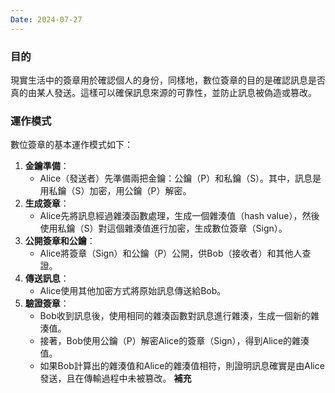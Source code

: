 ```yaml
---
Date: 2024-07-27
---
```

### 目的
現實生活中的簽章用於確認個人的身份，同樣地，數位簽章的目的是確認訊息是否真的由某人發送。這樣可以確保訊息來源的可靠性，並防止訊息被偽造或篡改。
### 運作模式
數位簽章的基本運作模式如下：

1. **金鑰準備**：
    - Alice（發送者）先準備兩把金鑰：公鑰（P）和私鑰（S）。其中，訊息是用私鑰（S）加密，用公鑰（P）解密。
2. **生成簽章**：
    - Alice先將訊息經過雜湊函數處理，生成一個雜湊值（hash value），然後使用私鑰（S）對這個雜湊值進行加密，生成數位簽章（Sign）。
3. **公開簽章和公鑰**：
    - Alice將簽章（Sign）和公鑰（P）公開，供Bob（接收者）和其他人查證。
4. **傳送訊息**：
    - Alice使用其他加密方式將原始訊息傳送給Bob。
5. **驗證簽章**：
    - Bob收到訊息後，使用相同的雜湊函數對訊息進行雜湊，生成一個新的雜湊值。
    - 接著，Bob使用公鑰（P）解密Alice的簽章（Sign），得到Alice的雜湊值。
    - 如果Bob計算出的雜湊值和Alice的雜湊值相符，則證明訊息確實是由Alice發送，且在傳輸過程中未被篡改。
**補充**